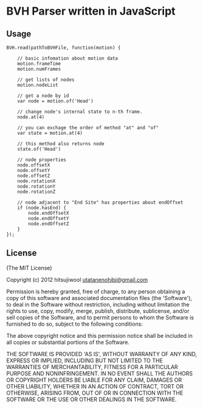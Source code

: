 # BVH Parser written in JavaScript

## Usage

    BVH.read(pathToBVHFile, function(motion) {
		
		// basic infomation about motion data
		motion.frameTime
		motion.numFrames

		// get lists of nodes
		motion.nodeList
	
		// get a node by id
		var node = motion.of('Head')
				
		// change node's internal state to n-th frame.
		node.at(4)
		
		// you can exchage the order of method "at" and "of"
		var state = motion.at(4)

	    // this method also returns node
		state.of('Head')
		
		// node properties
		node.offsetX
		node.offsetY
		node.offsetZ
		node.rotationX
		node.rotationY
		node.rotationZ
		
		// node adjacent to "End Site" has properties about endOffset
		if (node.hasEnd) {
			node.endOffsetX
			node.endOffsetY
			node.endOffsetZ
		}
    });

## License

(The MIT License)

Copyright (c) 2012 hitsujiwool <utatanenohibi@gmail.com>

Permission is hereby granted, free of charge, to any person obtaining
a copy of this software and associated documentation files (the
'Software'), to deal in the Software without restriction, including
without limitation the rights to use, copy, modify, merge, publish,
distribute, sublicense, and/or sell copies of the Software, and to
permit persons to whom the Software is furnished to do so, subject to
the following conditions:

The above copyright notice and this permission notice shall be
included in all copies or substantial portions of the Software.

THE SOFTWARE IS PROVIDED 'AS IS', WITHOUT WARRANTY OF ANY KIND,
EXPRESS OR IMPLIED, INCLUDING BUT NOT LIMITED TO THE WARRANTIES OF
MERCHANTABILITY, FITNESS FOR A PARTICULAR PURPOSE AND NONINFRINGEMENT.
IN NO EVENT SHALL THE AUTHORS OR COPYRIGHT HOLDERS BE LIABLE FOR ANY
CLAIM, DAMAGES OR OTHER LIABILITY, WHETHER IN AN ACTION OF CONTRACT,
TORT OR OTHERWISE, ARISING FROM, OUT OF OR IN CONNECTION WITH THE
SOFTWARE OR THE USE OR OTHER DEALINGS IN THE SOFTWARE.
